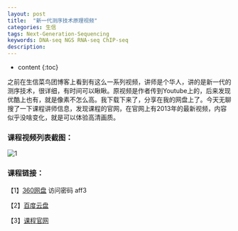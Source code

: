 ```yaml
---
layout: post
title:  "新一代测序技术原理视频"
categories: 生信 
tags: Next-Generation-Sequencing  
keywords: DNA-seq NGS RNA-seq ChIP-seq
description: 
---
```


* content
{:toc}


之前在生信菜鸟团博客上看到有这么一系列视频，讲师是个华人，讲的是新一代的测序技术，很详细，有时间可以瞅瞅。原视频是作者传到Youtube上的，后来发现优酷上也有，就是像素不怎么高。我下载下来了，分享在我的网盘上了。今天无聊搜了一下课程讲师信息，发现课程的官网，在官网上有2013年的最新视频，内容似乎没啥变化，就是可以体验高清画质。





### 课程视频列表截图：

![1](http://o7zaxp1i2.bkt.clouddn.com/NGS.png)

### 课程链接：

【1】[360网盘](https://yunpan.cn/cS2n2iikiKwah)  访问密码 aff3

【2】[百度云盘](http://pan.baidu.com/s/1i4TAs6L)

【3】[课程官网](http://compbio.iupui.edu/group/1/pages/next_gen_course)
